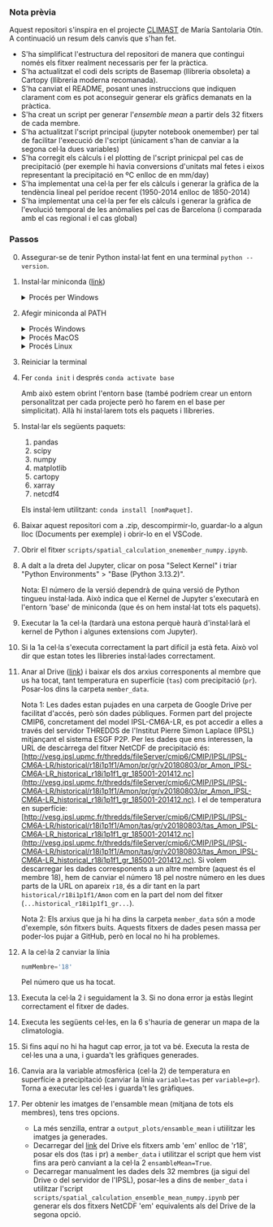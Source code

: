 ### Nota prèvia

Aquest repositori s'inspira en el projecte [CLIMAST](https://github.com/msantolariaotin/CLIMAST2) de María Santolaria Otín. A continuació un resum dels canvis que s'han fet.
- S'ha simplificat l'estructura del repositori de manera que contingui només els fitxer realment necessaris per fer la pràctica.
- S'ha actualitzat el codi dels scripts de Basemap (llibreria obsoleta) a Cartopy (llibreria moderna recomanada).
- S'ha canviat el README, posant unes instruccions que indiquen clarament com es pot aconseguir generar els gràfics demanats en la pràctica.
- S'ha creat un script per generar l'_ensemble mean_ a partir dels 32 fitxers de cada membre.
- S'ha actualitzat l'script principal (jupyter notebook onemember) per tal de facilitar l'execució de l'script (únicament s'han de canviar a la segona cel·la dues variables)
- S'ha corregit els càlculs i el plotting de l'script prinicpal pel cas de precipitació (per exemple hi havia conversions d'unitats mal fetes i eixos representant la precipitació en ºC enlloc de en mm/day)
- S'ha implementat una cel·la per fer els càlculs i generar la gràfica de la tendència lineal pel perídoe recent (1950-2014 enlloc de 1850-2014)
- S'ha implementat una cel·la per fer els càlculs i generar la gràfica de l'evolució temporal de les anòmalies pel cas de Barcelona (i comparada amb el cas regional i el cas global)

### Passos

0.  Assegurar-se de tenir Python instal·lat fent en una terminal `python --version`.
1. Instal·lar miniconda ([link](https://www.anaconda.com/docs/getting-started/miniconda/install#quickstart-install-instructions))
   <details>
   <summary>Procés per Windows</summary>
   1. Obre el CMD i enganxa-hi el següent:
   
      ```
      curl https://repo.anaconda.com/miniconda/Miniconda3-latest-Windows-x86_64.exe -o .\miniconda.exe
      start /wait "" .\miniconda.exe /S
      del .\miniconda.exe
      ```
      Això instal·la l'executable, l'executa i després el suprimeix.
   </details>
2. Afegir miniconda al PATH
   <details>
   <summary>Procés Windows</summary>
   Obre Powe:rShell i fes:
      
      ```
      [System.Environment]::SetEnvironmentVariable("Path", $env:Path + ";$env:USERPROFILE\Miniconda3;$env:USERPROFILE\Miniconda3\Scripts", [System.EnvironmentVariableTarget]::User)
      ```
   Comprova que tot va bé fent:
      ```
      conda --version
      ```

   </details>
   <details>
   <summary>Procés MacOS</summary>

   1. Obre la terminal i fes:
      ```
      nano ~/.zshrc
      ```
   2. Afageix al final de tot una línia que sigui:
      ```
      export PATH="$HOME/Miniconda3/bin:$PATH"
      ```
      Guarda i tanca el fitxer.
   3. Recarrega la configuració fent (a la terminal):
      ```
      source ~/.zshrc
      ```
   4. Comprova que tot va bé fent
      ```
      conda --version
      ```

   </details>
   <details>
   <summary>Procés Linux</summary>

   5. Obre la terminal i fes:
      ```
      nano ~/.bashrc
      ```
   6. Afageix al final de tot una línia que sigui:
      ```
      export PATH="$HOME/Miniconda3/bin:$PATH"
      ```
      Guarda i tanca el fitxer.
   7. Recarrega la configuració fent (a la terminal):
      ```
      source ~/.bashrc
      ```
   8. Comprova que tot va bé fent
      ```
      conda --version
      ```

   </details>
3. Reiniciar la terminal
4. Fer `conda init` i després `conda activate base`
   
   Amb això estem obrint l'entorn base (també podríem crear un entorn personalitzat per cada projecte però ho farem en el base per simplicitat). Allà hi instal·larem tots els paquets i llibreries.
5. Instal·lar els següents paquets:
   1. pandas
   2. scipy
   3. numpy
   4. matplotlib
   5. cartopy
   6. xarray
   7. netcdf4
   
   Els instal·lem utilitzant: `conda install [nomPaquet]`.
6. Baixar aquest repositori com a .zip, descompirmir-lo, guardar-lo a algun lloc (Documents per exemple) i obrir-lo en el  VSCode.
7. Obrir el fitxer `scripts/spatial_calculation_onemember_numpy.ipynb`.
8. A dalt a la dreta del Jupyter, clicar on posa "Select Kernel" i triar "Python Environments" > "Base (Python 3.13.2)". 
      
   Nota: El número de la versió dependrà de quina versió de Python tingueu instal·lada. Això indica que el Kernel de Jupyter s'executarà en l'entorn 'base' de miniconda (que és on hem instal·lat tots els paquets).
9.  Executar la 1a cel·la (tardarà una estona perquè haurà d'instal·larà el kernel de Python i algunes extensions com Jupyter).
10. Si la 1a cel·la s'executa correctament la part difícil ja està feta. Això vol dir que estan totes les llibreries instal·lades correctament.
11. Anar al Drive ([link](https://drive.google.com/drive/folders/1XAAp8DirojrlLGHW-w2-fX8Ob4S9AK4C?usp=drive_link)) i baixar els dos arxius corresponents al membre que us ha tocat, tant temperatura en superfície (`tas`) com precipitació (`pr`). Posar-los dins la carpeta `member_data`.
    
    Nota 1: Les dades estan pujades en una carpeta de Google Drive per facilitat d'accés, però són dades públiques. Formen part del projecte CMIP6, concretament del model IPSL-CM6A-LR, es pot accedir a elles a través del servidor THREDDS de l'Institut Pierre Simon Laplace (IPSL) mitjançant el sistema ESGF P2P. Per les dades que ens interessen, la URL de descàrrega del fitxer NetCDF de precipitació és: [http://vesg.ipsl.upmc.fr/thredds/fileServer/cmip6/CMIP/IPSL/IPSL-CM6A-LR/historical/r18i1p1f1/Amon/pr/gr/v20180803/pr_Amon_IPSL-CM6A-LR_historical_r18i1p1f1_gr_185001-201412.nc](http://vesg.ipsl.upmc.fr/thredds/fileServer/cmip6/CMIP/IPSL/IPSL-CM6A-LR/historical/r18i1p1f1/Amon/pr/gr/v20180803/pr_Amon_IPSL-CM6A-LR_historical_r18i1p1f1_gr_185001-201412.nc). I el de temperatura en superfície: [http://vesg.ipsl.upmc.fr/thredds/fileServer/cmip6/CMIP/IPSL/IPSL-CM6A-LR/historical/r18i1p1f1/Amon/tas/gr/v20180803/tas_Amon_IPSL-CM6A-LR_historical_r18i1p1f1_gr_185001-201412.nc](http://vesg.ipsl.upmc.fr/thredds/fileServer/cmip6/CMIP/IPSL/IPSL-CM6A-LR/historical/r18i1p1f1/Amon/tas/gr/v20180803/tas_Amon_IPSL-CM6A-LR_historical_r18i1p1f1_gr_185001-201412.nc). Si volem descarregar les dades corresponents a un altre membre (aquest és el membre 18), hem de canviar el número 18 pel nostre número en les dues parts de la URL on apareix `r18`, és a dir tant en la part `historical/r18i1p1f1/Amon` com en la part del nom del fitxer (`...historical_r18i1p1f1_gr...`).
    
    Nota 2: Els arxius que ja hi ha dins la carpeta `member_data` són a mode d'exemple, són fitxers buits. Aquests fitxers de dades pesen massa per poder-los pujar a GitHub, però en local no hi ha problemes.
12. A la cel·la 2 canviar la línia
    ```py
    numMembre='18' 
    ```
    Pel número que us ha tocat.
13. Executa la cel·la 2 i seguidament la 3. Si no dona error ja estàs llegint correctament el fitxer de dades.
14. Executa les següents cel·les, en la 6 s'hauria de generar un mapa de la climatologia.
15. Si fins aquí no hi ha hagut cap error, ja tot va bé. Executa la resta de cel·les una a una, i guarda't les gràfiques generades.
16. Canvia ara la variable atmosfèrica (cel·la 2) de temperatura en superfície a precipitació (canviar la línia `variable=tas` per `variable=pr`). Torna a executar les cel·les i guarda't les gràfiques.
17. Per obtenir les imatges de l'ensamble mean (mitjana de tots els membres), tens tres opcions. 
    - La més senzilla, entrar a `output_plots/ensamble_mean` i utiilitzar les imatges ja generades.
    - Decarregar del [link](https://drive.google.com/drive/folders/1XAAp8DirojrlLGHW-w2-fX8Ob4S9AK4C?usp=drive_link) del Drive els fitxers amb 'em' enlloc de 'r18', posar els dos (tas i pr) a `member_data` i utilitzar el script que hem vist fins ara però canviant a la cel·la 2 `ensambleMean=True`.
    - Decarregar manualment les dades dels 32 membres (ja sigui del Drive o del servidor de l'IPSL), posar-les a dins de `member_data` i utilitzar l'script `scripts/spatial_calculation_ensemble_mean_numpy.ipynb` per generar els dos fitxers NetCDF 'em' equivalents als del Drive de la segona opció.
